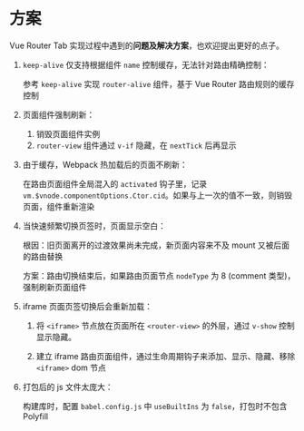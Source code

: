 # 方案

Vue Router Tab 实现过程中遇到的**问题及解决方案**，也欢迎提出更好的点子。


1. `keep-alive` 仅支持根据组件 `name` 控制缓存，无法针对路由精确控制：

    参考 `keep-alive` 实现 `router-alive` 组件，基于 Vue Router 路由规则的缓存控制

2. 页面组件强制刷新：

   1. 销毁页面组件实例
   2. `router-view` 组件通过 `v-if` 隐藏，在 `nextTick` 后再显示

3. 由于缓存，Webpack 热加载后的页面不刷新：
   
    在路由页面组件全局混入的 `activated` 钩子里，记录 `vm.$vnode.componentOptions.Ctor.cid`。如果与上一次的值不一致，则销毁页面，组件重新渲染

4. 当快速频繁切换页签时，页面显示空白：

    根因：旧页面离开的过渡效果尚未完成，新页面内容来不及 mount 又被后面的路由替换

    方案：路由切换结束后，如果路由页面节点 `nodeType` 为 8 (comment 类型)，强制刷新页面组件

5. iframe 页面页签切换后会重新加载：

   1. 将  `<iframe>` 节点放在页面所在 `<router-view>` 的外层，通过 `v-show` 控制显示隐藏。

   2. 建立 iframe 路由页面组件，通过生命周期钩子来添加、显示、隐藏、移除 `<iframe>` dom 节点

6. 打包后的 js 文件太庞大：

    构建库时，配置 `babel.config.js` 中 `useBuiltIns` 为 `false`，打包时不包含 Polyfill
